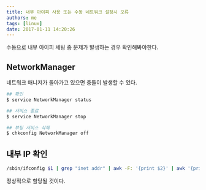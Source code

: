 ```yaml
---
title: 내부 아이피 사용 또는 수동 네트워크 설정시 오류
authors: me
tags: [linux]
date: 2017-01-11 14:20:26
---
```


수동으로 내부 아이피 세팅 중 문제가 발생하는 경우 확인해봐야한다.

## NetworkManager

네트워크 매니저가 돌아가고 있으면 충돌이 발생할 수 있다.

```bash
## 확인
$ service NetworkManager status

## 서비스 종료
$ service NetworkManager stop

## 부팅 서비스 삭제
$ chkconfig NetworkManager off
```

## 내부 IP 확인

```bash
/sbin/ifconfig $1 | grep "inet addr" | awk -F: '{print $2}' | awk '{print $1}'
```

정상적으로 할당될 것이다.
